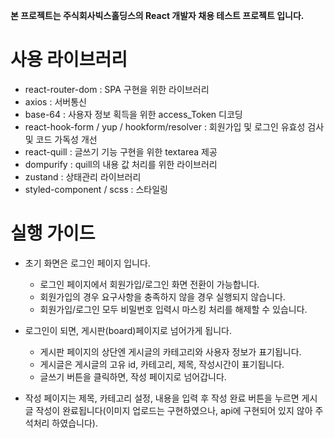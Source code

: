 **본 프로젝트는 주식회사빅스홀딩스의 React 개발자 채용 테스트 프로젝트 입니다.**

# 사용 라이브러리

- react-router-dom : SPA 구현을 위한 라이브러리
- axios : 서버통신
- base-64 : 사용자 정보 획득을 위한 access_Token 디코딩
- react-hook-form / yup / hookform/resolver : 회원가입 및 로그인 유효성 검사 및 코드 가독성 개선
- react-quill : 글쓰기 기능 구현을 위한 textarea 제공
- dompurify : quill의 내용 값 처리를 위한 라이브러리
- zustand : 상태관리 라이브러리
- styled-component / scss : 스타일링

# 실행 가이드

- 초기 화면은 로그인 페이지 입니다.

  - 로그인 페이지에서 회원가입/로그인 화면 전환이 가능합니다.
  - 회원가입의 경우 요구사항을 충족하지 않을 경우 실행되지 않습니다.
  - 회원가입/로그인 모두 비밀번호 입력시 마스킹 처리를 해제할 수 있습니다.

- 로그인이 되면, 게시판(board)페이지로 넘어가게 됩니다.

  - 게시판 페이지의 상단엔 게시글의 카테고리와 사용자 정보가 표기됩니다.
  - 게시글은 게시글의 고유 id, 카테고리, 제목, 작성시간이 표기됩니다.
  - 글쓰기 버튼을 클릭하면, 작성 페이지로 넘어갑니다.

- 작성 페이지는 제목, 카테고리 설정, 내용을 입력 후 작성 완료 버튼을 누르면 게시글 작성이 완료됩니다(이미지 업로드는 구현하였으나, api에 구현되어 있지 않아 주석처리 하였습니다).
